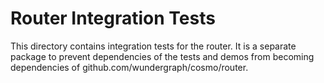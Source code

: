 # Router Integration Tests

This directory contains integration tests for the router. It is a separate package
to prevent dependencies of the tests and demos from becoming dependencies of
github.com/wundergraph/cosmo/router.
